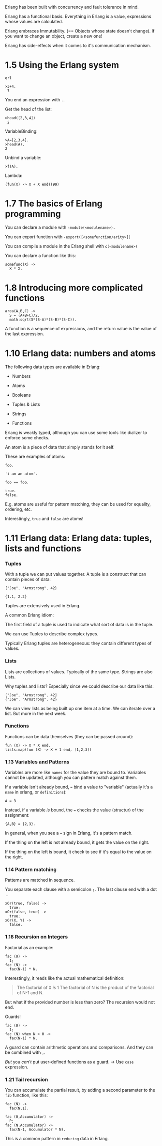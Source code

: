 Erlang has been built with concurrency and fault tolerance in mind.

Erlang has a functional basis. Everything in Erlang is a value, expressions whose values are calculated.

Erlang embraces Immutability. (== Objects whose state doesn't change).
If you want to change an object, create a new one!

Erlang has side-effects when it comes to it's communication mechanism.


# 1.5 Using the Erlang system

```
erl

>3+4.
 7
```

You end an expression with `.`.

Get the head of the list:

```
>head([2,3,4])
 2
```

VariableBinding:

```
>A=[2,3,4].
>head(A).
2
```

Unbind a variable:

```
>f(A).
```


Lambda:

```
(fun(X) -> X + X end)(99)
```


# 1.7 The basics of Erlang programming


You can declare a module with `-module(<modulename>).`

You can export function with `-export([<somefunction/arity>])`

You can compile a module in the Erlang shell with `c(<modulename>)`

You can declare a function like this:

```
somefunc(X) ->
  X * X.
```


# 1.8 Introducing more complicated functions

```
area(A,B,C) ->
  S = (A+B+C)/2,
  math:sqrt(S*(S-A)*(S-B)*(S-C)).
```

A function is a sequence of expressions, and the return value is the value of the last expression.


# 1.10 Erlang data: numbers and atoms

The following data types are available in Erlang:

- Numbers

- Atoms

- Booleans

- Tuples & Lists

- Strings

- Functions

Erlang is weakly typed, although you can use some tools like dializer to enforce some checks.


An atom is a piece of data that simply stands for it self.

These are examples of atoms:

```
foo.

'i am an atom'.

foo == foo.

true.
false.
```

E.g. atoms are useful for pattern matching, they can be used for equality, ordering, etc.

Interestingly, `true` and `false` are atoms!


# 1.11 Erlang data: Erlang data: tuples, lists and functions


### Tuples

With a tuple we can put values together. A tuple is a construct that can contain pieces of data:

```
{"Joe", "Armstrong", 42}

{1.1, 2.2}
```

Tuples are extensively used in Erlang.

A common Erlang idiom:

The first field of a tuple is used to indicate what sort of data is in the tuple.

We can use Tuples to describe complex types.

Typically Erlang tuples are heterogeneous: they contain different types of values.


### Lists


Lists are collections of values. Typically of the same type. Strings are also Lists.

Why tuples and lists? Especially since we could describe our data like this:

```
["Joe", "Armstrong", 42]
{"Joe", "Armstrong", 42}
```

We can view lists as being built up one item at a time. We can iterate over a list.
But more in the next week.


### Functions

Functions can be data themselves (they can be passed around):

```
fun (X) -> X * X end.
lists:map(fun (X) -> X + 1 end, [1,2,3])
```

### 1.13 Variables and Patterns

Variables are more like `names` for the value they are bound to. Variables cannot be updated, although you can pattern match against them.

If a variable isn't already bound, `=` bind a value to "variable" (actually it's a `name` in erlang, or `definitions`):

```
A = 3
```

Instead, if a variable *is* bound, the `=` checks the value (structur) of the assignment:

```
{A,B} = {2,3}.
```

In general, when you see a `=` sign in Erlang, it's a pattern match.

If the thing on the left is not already bound, it gets the value on the right.

If the thing on the left is bound, it check to see if it's equal to the value on the right.

### 1.14 Pattern matching

Patterns are matched in sequence.

You separate each clause with a semicolon `;`. The last clause end with a dot `.`. 

```
xOr(true, false) ->
  true;
xOr(false, true) ->
  true;
xOr(X, Y) ->
  false.
```

### 1.18 Recursion on Integers

Factorial as an example:

```
fac (0) ->
  1;
fac (N) ->
  fac(N-1) * N.
```

Interestingly, it reads like the actual mathematical definition:

> The factorial of 0 *is* 1
> The factorial of N *is* the product of the factorial of N-1 and N.

But what if the provided number is less than zero? The recursion would not end.

Guards!

```
fac (0) ->
  1;
fac (N) when N > 0 ->
  fac(N-1) * N.
```

A guard can contain arithmetic operations and comparisons. And they can be combined with `,`.

*But* you *can't* put user-defined functions as a guard. -> Use `case` expression.


### 1.21 Tail recursion

You can accumulate the partial result, by adding a second parameter to the `fib` function, like this:

```
fac (N) ->
  fac(N,1).

fac (0,Accumulator) ->
  P;
fac (N,Accumulator) ->
  fac(N-1, Accumulator * N).
```

This is a common pattern in `reducing` data in Erlang.
